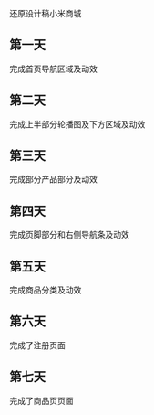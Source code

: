 还原设计稿小米商城
## 第一天
完成首页导航区域及动效
## 第二天
完成上半部分轮播图及下方区域及动效
## 第三天
完成部分产品部分及动效
## 第四天
完成页脚部分和右侧导航条及动效
## 第五天
完成商品分类及动效

## 第六天
完成了注册页面

## 第七天
完成了商品页页面